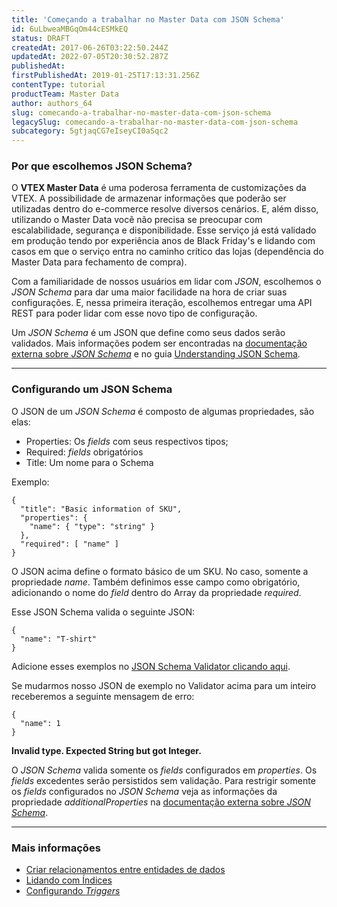 ```yaml
---
title: 'Começando a trabalhar no Master Data com JSON Schema'
id: 6uLbweaMBGqOm44cESMkEQ
status: DRAFT
createdAt: 2017-06-26T03:22:50.244Z
updatedAt: 2022-07-05T20:30:52.287Z
publishedAt: 
firstPublishedAt: 2019-01-25T17:13:31.256Z
contentType: tutorial
productTeam: Master Data
author: authors_64
slug: comecando-a-trabalhar-no-master-data-com-json-schema
legacySlug: comecando-a-trabalhar-no-master-data-com-json-schema
subcategory: 5gtjaqCG7eIseyCI0aSqc2
---
```


### Por que escolhemos JSON Schema?

O **VTEX Master Data** é uma poderosa ferramenta de customizações da VTEX. A possibilidade de armazenar informações que poderão ser utilizadas dentro do e-commerce resolve diversos cenários. E, além disso, utilizando o Master Data você não precisa se preocupar com escalabilidade, segurança e disponibilidade. Esse serviço já está validado em produção tendo por experiência anos de Black Friday's e lidando com casos em que o serviço entra no caminho crítico das lojas (dependência do Master Data para fechamento de compra).

Com a familiaridade de nossos usuários em lidar com *JSON*, escolhemos o *JSON Schema* para dar uma maior facilidade na hora de criar suas configurações. E, nessa primeira iteração, escolhemos entregar uma API REST para poder lidar com esse novo tipo de configuração.

Um *JSON Schema* é um JSON que define como seus dados serão validados. Mais informações podem ser encontradas na [documentação externa sobre *JSON Schema*](http://json-schema.org) e no guia [Understanding JSON Schema](https://spacetelescope.github.io/understanding-json-schema).

____

### Configurando um JSON Schema
O JSON de um *JSON Schema* é composto de algumas propriedades, são elas:

- Properties: Os *fields* com seus respectivos tipos;
- Required: *fields* obrigatórios
- Title: Um nome para o Schema

Exemplo:
```
{
  "title": "Basic information of SKU",
  "properties": {
    "name": { "type": "string" }
  },
  "required": [ "name" ]
}
```

O JSON acima define o formato básico de um SKU. No caso, somente a propriedade *name*. Também definimos esse campo como obrigatório, adicionando o nome do *field* dentro do Array da propriedade *required*.

Esse JSON Schema valida o seguinte JSON:

```
{
  "name": "T-shirt"
}
```

Adicione esses exemplos no [JSON Schema Validator clicando aqui](http://www.jsonschemavalidator.net/).

Se mudarmos nosso JSON de exemplo no Validator acima para um inteiro receberemos a seguinte mensagem de erro:

```
{
  "name": 1
}
```
**Invalid type. Expected String but got Integer.**


O *JSON Schema* valida somente os *fields* configurados em *properties*. Os *fields* excedentes serão persistidos sem validação. Para restrigir somente os *fields* configurados no *JSON Schema* veja as informações da propriedade *additionalProperties* na [documentação externa sobre *JSON Schema*](https://json-schema.org/understanding-json-schema/reference/object.html#properties).

_____________

### Mais informações
<!-- - [Tutorial: Criando a Entidade de Dados SKU no Master Data com JSON Schema](https://app.contentful.com/spaces/alneenqid6w5/entries/6uLbweaMBGqOm44cESMkEQ)-->
- [Criar relacionamentos entre entidades de dados](https://help.vtex.com/pt/tutorial/criar-relacionamentos-entre-entidades-de-dados--6TdIa6Q2IgWYUu2wsYIG48)
- [Lidando com Índices](https://help.vtex.com/pt/tutorial/configurando-indice-no-master-data--tutorials_785)
- [Configurando *Triggers*](https://help.vtex.com/pt/tutorial/configurar-triggers)
